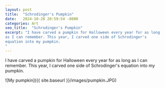 ```yaml
---
layout: post
title:  "Schrodinger's Pumpkin"
date:   2024-10-28 20:59:54 -0800
categories: Art 
seo_title:  "Schrodinger's Pumpkin"
excerpt: "I have carved a pumpkin for Halloween every year for as long
as I can remember. This year, I carved one side of Schrodinger's
equation into my pumpkin.
"
---
```

I have carved a pumpkin for Halloween every year for as long as I can
remember. This year, I carved one side of Schrodinger's equation into my
pumpkin.

![My pumpkin]({{ site.baseurl }}/images/pumpkin.JPG)
